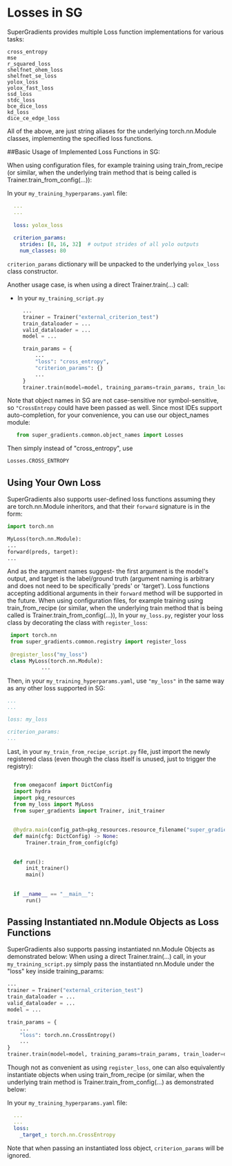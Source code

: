 # Losses in SG

SuperGradients provides multiple Loss function implementations for various tasks:

    cross_entropy
    mse
    r_squared_loss
    shelfnet_ohem_loss
    shelfnet_se_loss
    yolox_loss
    yolox_fast_loss
    ssd_loss
    stdc_loss
    bce_dice_loss
    kd_loss
    dice_ce_edge_loss

All of the above, are just string aliases for the underlying torch.nn.Module classes, implementing the specified loss functions.

##Basic Usage of Implemented Loss Functions in SG:

When using configuration files, for example training using train_from_recipe (or similar, when the underlying train method that is being called is Trainer.train_from_config(...)):
    

In your `my_training_hyperparams.yaml` file:
  ```yaml
    ...
    ...
    
    loss: yolox_loss
    
    criterion_params:
      strides: [8, 16, 32]  # output strides of all yolo outputs
      num_classes: 80
  ```
  
   `criterion_params` dictionary will be unpacked to the underlying `yolox_loss` class constructor.


Another usage case, is when using a direct Trainer.train(...) call:
   - In your `my_training_script.py`
   ```python
        ...
        trainer = Trainer("external_criterion_test")
        train_dataloader = ...
        valid_dataloader = ...
        model = ...
  
        train_params = {
            ...
            "loss": "cross_entropy",
            "criterion_params": {}
            ...
        }
        trainer.train(model=model, training_params=train_params, train_loader=train_dataloader, valid_loader=valid_dataloader)
   ```
   Note that object names in SG are not case-sensitive nor symbol-sensitive, so `"CrossEntropy` could have been passed as well.
   Since most IDEs support auto-completion, for your convenience, you can use our object_names module:
  ```python
     from super_gradients.common.object_names import Losses
  ```
  Then simply instead of "cross_entropy", use 
  ```python
  Losses.CROSS_ENTROPY
  ```

## Using Your Own Loss
SuperGradients also supports user-defined loss functions assuming they are torch.nn.Module inheritors, and that their `forward` signature is in the form:

```python
import torch.nn

MyLoss(torch.nn.Module):
...
forward(preds, target):
...

```
And as the argument names suggest- the first argument is the model's output, and target is the label/ground truth (argument naming is arbitrary and does not need to be specifically 'preds' or 'target').
Loss functions accepting additional arguments in their `forward` method will be supported in the future.
When using configuration files, for example training using train_from_recipe (or similar, when the underlying train method that is being called is Trainer.train_from_config(...)),  In your ``my_loss.py``, register your loss class by decorating the class with `register_loss`:
```python
 import torch.nn
 from super_gradients.common.registry import register_loss
 
 @register_loss("my_loss")
 class MyLoss(torch.nn.Module):
           ...
```
Then, in your `my_training_hyperparams.yaml`, use `"my_loss"` in the same way as any other loss supported in SG:
  ```yaml
...
...

loss: my_loss

criterion_params:
  ...
  ```      
Last, in your ``my_train_from_recipe_script.py`` file, just import the newly registered class (even though the class itself is unused, just to trigger the registry):
        
```python

  from omegaconf import DictConfig
  import hydra
  import pkg_resources
  from my_loss import MyLoss
  from super_gradients import Trainer, init_trainer
  
  
  @hydra.main(config_path=pkg_resources.resource_filename("super_gradients.recipes", ""), version_base="1.2")
  def main(cfg: DictConfig) -> None:
      Trainer.train_from_config(cfg)
  
  
  def run():
      init_trainer()
      main()
  
  
  if __name__ == "__main__":
      run()


```
## Passing Instantiated nn.Module Objects as Loss Functions

SuperGradients also supports passing instantiated nn.Module Objects as demonstrated below:
When using a direct Trainer.train(...) call, in your `my_training_script.py` simply pass the instantiated nn.Module under the "loss" key inside training_params:
```python
...
trainer = Trainer("external_criterion_test")
train_dataloader = ...
valid_dataloader = ...
model = ...

train_params = {
    ...
    "loss": torch.nn.CrossEntropy()
    ...
}
trainer.train(model=model, training_params=train_params, train_loader=dataloader, valid_loader=dataloader)
   ```
Though not as convenient as using `register_loss`, one can also equivalently instantiate objects when using train_from_recipe (or similar, when the underlying train method is Trainer.train_from_config(...) as demonstrated below:


In your `my_training_hyperparams.yaml` file:
```yaml
  ...
  ...
  loss:
    _target_: torch.nn.CrossEntropy

```
  Note that when passing an instantiated loss object, `criterion_params` will be ignored.

